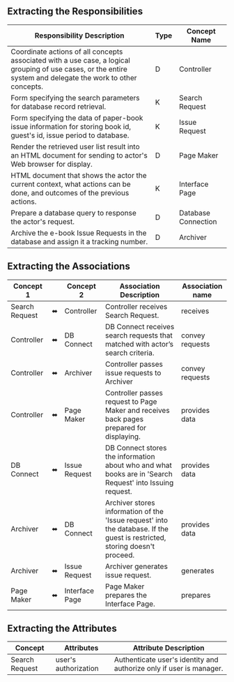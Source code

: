 
## Extracting the Responsibilities
| Responsibility Description | Type  | Concept Name                                                                                                       |
| --------- | - | -------------------------------------------------------------------------------------------------------------------- |
| Coordinate actions of all concepts associated with a use case, a logical grouping of use cases, or the entire system and delegate the work to other concepts.| D | Controller |
| Form specifying the search parameters for database record retrieval.  | K | Search Request |
| Form specifying the data of paper-book issue information for storing book id, guest's id, issue period to database.  | K | Issue Request |
| Render the retrieved user list result into an HTML document for sending to actor's Web browser for display.   | D | Page Maker|
| HTML document that shows the actor the current context, what actions can be done, and outcomes of the previous actions.    | K | Interface Page |
| Prepare a database query to response the actor's request.   | D | Database Connection |
| Archive the e-book Issue Requests in the database and assign it a tracking number.  | D | Archiver |

## Extracting the Associations
| Concept 1 |  | Concept 2 | Association Description  | Association name                                                                                  |
| --------- | - | -        | - | - |
| Search Request | ⬌ | Controller | Controller receives Search Request. | receives |
| Controller | ⬌ | DB Connect | DB Connect receives search requests that matched with actor’s search criteria. | convey requests |
| Controller | ⬌ | Archiver | Controller passes issue requests to Archiver | convey requests |
| Controller | ⬌ | Page Maker | Controller passes request to Page Maker and receives back pages prepared for displaying. | provides data |
| DB Connect | ⬌ | Issue Request | DB Connect stores the information about who and what books are in 'Search Request' into Issuing request. | provides data |
| Archiver | ⬌ | DB Connect | Archiver stores information of the 'Issue request' into the database. If the guest is restricted, storing doesn't proceed. | provides data |
| Archiver | ⬌ | Issue Request | Archiver generates issue request. | generates |
| Page Maker | ⬌ | Interface Page | Page Maker prepares the Interface Page. | prepares |

## Extracting the Attributes
| Concept | Attributes | Attribute Description                                                                                   |
| --------- | - |  - |
| Search Request | user's authorization |  Authenticate user's identity and authorize only if user is manager. |
